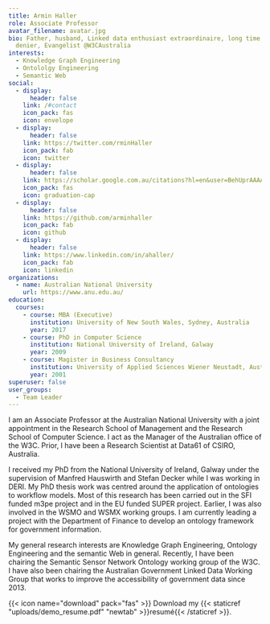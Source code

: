 ```yaml
---
title: Armin Haller
role: Associate Professor
avatar_filename: avatar.jpg
bio: Father, husband, Linked data enthusiast extraordinaire, long time Twitter
  denier, Evangelist @W3CAustralia
interests:
  - Knowledge Graph Engineering
  - Ontololgy Engineering
  - Semantic Web
social:
  - display:
      header: false
    link: /#contact
    icon_pack: fas
    icon: envelope
  - display:
      header: false
    link: https://twitter.com/rminHaller
    icon_pack: fab
    icon: twitter
  - display:
      header: false
    link: https://scholar.google.com.au/citations?hl=en&user=BehUprAAAAAJ
    icon_pack: fas
    icon: graduation-cap
  - display:
      header: false
    link: https://github.com/arminhaller
    icon_pack: fab
    icon: github
  - display:
      header: false
    link: https://www.linkedin.com/in/ahaller/
    icon_pack: fab
    icon: linkedin
organizations:
  - name: Australian National University
    url: https://www.anu.edu.au/
education:
  courses:
    - course: MBA (Executive)
      institution: University of New South Wales, Sydney, Australia
      year: 2017
    - course: PhD in Computer Science
      institution: National University of Ireland, Galway
      year: 2009
    - course: Magister in Business Consultancy
      institution: University of Applied Sciences Wiener Neustadt, Austria
      year: 2001
superuser: false
user_groups:
  - Team Leader
---
```

I am an Associate Professor at the Australian National University with a joint appointment in the Research School of Management and the Research School of Computer Science. I act as the Manager of the Australian office of the W3C. Prior, I have been a Research Scientist at Data61 of CSIRO, Australia.

I received my PhD from the National University of Ireland, Galway under the supervision of Manfred Hauswirth and Stefan Decker while I was working in DERI. My PhD thesis work was centred around the application of ontologies to workflow models. Most of this research has been carried out in the SFI funded m3pe project and in the EU funded SUPER project. Earlier, I was also involved in the WSMO and WSMX working groups. I am currently leading a project with the Department of Finance to develop an ontology framework for government information.

My general research interests are Knowledge Graph Engineering, Ontology Engineering and the semantic Web in general. Recently, I have been chairing the Semantic Sensor Network Ontology working group of the W3C. I have also been chairing the Australian Government Linked Data Working Group that works to improve the accessibility of government data since 2013.

{{< icon name="download" pack="fas" >}} Download my {{< staticref "uploads/demo_resume.pdf" "newtab" >}}resumé{{< /staticref >}}.